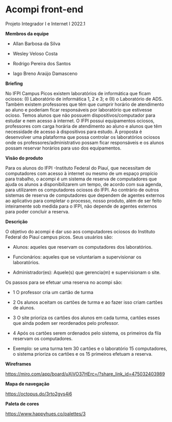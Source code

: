 # Acompi front-end
Projeto Integrador I e Internet I 2022.1

**Membros da equipe**

- Allan Barbosa da Silva

- Wesley Veloso Costa

- Rodrigo Pereira dos Santos

- Iago Breno Araújo Damasceno

**Briefing**

No IFPI Campus Picos existem laboratórios de informática que ficam ociosos: (I) Laboratório de informática 1, 2 e 3; e (II) o Laboratório de ADS. Também existem professores que têm que cumprir horário de atendimento ao aluno e poderiam ficar responsáveis por laboratório que estivesse ocioso. Temos alunos que não
possuem dispositivos/computador para estudar e nem acesso à internet. O IFPI possui equipamentos ociosos, professores com carga horária de atendimento ao
aluno e alunos que têm necessidade de acesso à dispositivos para estudo. À proposta é desenvolver uma plataforma que possa controlar os laboratórios
ociosos onde os professores/administrativo possam ficar responsáveis e os alunos possam reservar horários para uso dos equipamentos.

**Visão do produto**

Para os alunos do IFPI -Instituto Federal do Piauí, que necessitam de computadores com acesso à internet ou mesmo de um espaço propício para trabalho, o acompi é um sistema de reserva de computadores que ajuda os alunos a disponibilizarem um tempo, de acordo com sua agenda, para utilizarem os computadores ociosos do IFPI.
Ao contrário de outros sistemas de reserva de computadores que dependem de agentes externos ao aplicativo para completar o processo, nosso produto, além de ser feito inteiramente sob medida para o IFPI, não depende de agentes externos para poder concluir a reserva.

**Descrição**

O objetivo do acompi é dar uso aos computadores ociosos do Instituto Federal do Piauí campus picos. Seus usuários são:

- Alunos: aqueles que reservam os computadores dos laboratórios.

- Funcionários: aqueles que se voluntariam a supervisionar os laboratórios.

- Administrador(es): Aquele(s) que gerencia(m) e supervisionam o site.

Os passos para se efetuar uma reserva no acompi são:

- 1 O professor cria um cartão de turma

- 2 Os alunos aceitam os cartões de turma e ao fazer isso criam cartões de alunos.

- 3 O site prioriza os cartões dos alunos em cada turma, cartões esses que ainda podem ser reordenados pelo professor.

- 4 Após os cartões serem ordenados pelo sistema, os primeiros da fila reservam os computadores. 

- Exemplo: se uma turma tem 30 cartões e o laboratório 15 computadores, o sistema prioriza os cartões e os 15 primeiros efetuam a reserva.

**Wireframes**

https://miro.com/app/board/uXjVO37HErc=/?share_link_id=475032403989

**Mapa de navegação**

https://octopus.do/3rto2gys4i6

**Paleta de cores**

https://www.happyhues.co/palettes/3